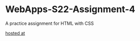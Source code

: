 # WebApps-S22-Assignment-4
A practice assignment for HTML with CSS

[hosted at](https://44-563-web-apps-s22.github.io/webapps-s22-assignment-4-yogi4297/)
